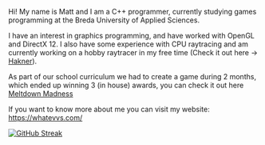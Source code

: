 Hi! My name is Matt and I am a C++ programmer, currently studying games programming at the Breda University of Applied Sciences.

I have an interest in graphics programming, and have worked with OpenGL and DirectX 12. I also have some experience with CPU raytracing and am currently working on a hobby raytracer in my free time (Check it out here -> [Hakner](https://github.com/WhatevvsDev/Hakner)).

As part of our school curriculum we had to create a game during 2 months, which ended up winning 3 (in house) awards, you can check it out here [Meltdown Madness](https://buas.itch.io/2122-y1d-team-10)

If you want to know more about me you can visit my website: https://whatevvs.com/

[![GitHub Streak](https://streak-stats.demolab.com/?user=WhatevvsDev&theme=dark)](https://git.io/streak-stats)
